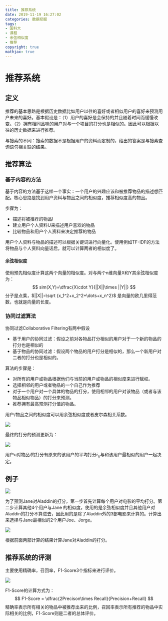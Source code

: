 ```yaml
---
title: 推荐系统
date: 2019-11-19 16:27:02
categories: 数据挖掘
tags:
- 国科大
- 课程
- 余弦相似度
- 推荐
copyright: true
mathjax: true
---
```


# 推荐系统

## 定义

推荐的基本思路是根据历史数据比如用户以往的喜好或者相似用户的喜好来预测用户未来的喜好。基本假设是：（1）用户的喜好是会保持的并且随着时间而缓慢改变。（2）拥有相同品味的用户对与一个项目的打分也是相似的。因此可以根据以往的历史数据来进行推荐。

与搜索的不同：搜索的数据不是根据用户的资料而定制的，给出的答案是与搜素查询语句相关联的结果。

<!--more-->

## 推荐算法

### 基于内容的方法

基于内容的方法基于这样一个事实：一个用户的兴趣应该和被推荐物品的描述想匹配。核心思路是找到用户资料与物品之间的相似度，推荐相似度高的物品。

步骤为：

- 描述将被推荐的物品I
- 建立用户个人资料U来描述用户喜欢的物品
- 比较物品和用户个人资料来决定推荐的物品

用户个人资料与物品的描述可以根据关键词进行向量化。使用例如TF-IDF的方法将物品与个人资料向量话后，就可以计算两者的相似度了。

#### 余弦相似度

使用预先相似度计算这两个向量的相似度。对与两个n维向量X和Y其余弦相似度为：
$$
sim(X,Y)=\dfrac{X\cdot Y}{||X||\times ||Y||}
$$
分子是点乘，$||X||=\sqrt {x_1^2+x_2^2+\dots+x_n^2}$ 是向量的欧几里得范数，也就是向量的长度。

### 协同过滤算法

协同过滤Collaborative Filtering有两中假设

- 基于用户的协同过滤：假设之前对各物品打分相似的用户对于一个新的物品的打分也是相似的
- 基于物品的协同过滤：假设两个物品的用户打分是相似的，那么一个新用户对二者的打分也是相似的。

算法的步骤是：

- 对所有的用户或物品根据他们与当前的用户或物品的相似度来进行赋权。
- 选择相邻的用户或者物品的一个自己作为推荐
- 对于一个用户对一个具体的物品的打分，使用相邻的用户对该物品（或者与该物品相似物品）的打分来预测。
- 推荐拥有最高预测打分值的物品。

用户/物品之间的相似度可以用余弦相似度或者皮尔森相关系数。

![](https://res.cloudinary.com/bravey/image/upload/v1574157674/blog/Data%20Mining/correlation_coefficient.jpg)

最终的打分的预测更新为：

![](https://res.cloudinary.com/bravey/image/upload/v1574157674/blog/Data%20Mining/update_rating.jpg)

用户u对物品i的打分有原来的该用户的平均打分$\bar r_u$与和该用户最相似的用户一起决定。

## 例子

![](https://res.cloudinary.com/bravey/image/upload/v1574157674/blog/Data%20Mining/example_1.jpg)

为了预测Jane对Aladdin的打分，第一步首先计算每个用户对电影的平均打分。第二步计算其他4个用户与Jane 的相似度，使用的是余弦相似度并且其他用户对Aladdin的打分不算进去，因此用的是除了Aladdin外的3部电影来计算的。计算出来选择与Jane最相似的2个用户Joe、Jorge。

![](https://res.cloudinary.com/bravey/image/upload/v1574157674/blog/Data%20Mining/example_2.jpg)

根据前面两部计算的结果计算Jane对Aladdin的打分。

## 推荐系统的评测

主要使用精确率，召回率，F1-Score3个指标来进行评价。

![](https://res.cloudinary.com/bravey/image/upload/v1574157674/blog/Data%20Mining/presicion_recall.jpg)

F1-Score的计算方式为：
$$
F1-Score = \dfrac{2Precison\times Recall}{Precision+Recall}
$$
精确率表示所有相关的物品中被推荐出来的比例，召回率表示所有推荐的物品中实际相关的比例，F1-Score则是二者的总体评价。